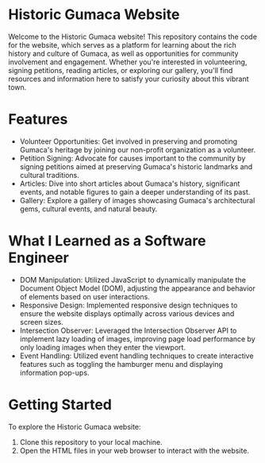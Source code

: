 # Historic Gumaca Website
Welcome to the Historic Gumaca website! This repository contains the code for the website, which serves as a platform for learning about the rich history and culture of Gumaca, as well as opportunities for community involvement and engagement. Whether you're interested in volunteering, signing petitions, reading articles, or exploring our gallery, you'll find resources and information here to satisfy your curiosity about this vibrant town.

# Features
- Volunteer Opportunities: Get involved in preserving and promoting Gumaca's heritage by joining our non-profit organization as a volunteer.
- Petition Signing: Advocate for causes important to the community by signing petitions aimed at preserving Gumaca's historic landmarks and cultural traditions.
- Articles: Dive into short articles about Gumaca's history, significant events, and notable figures to gain a deeper understanding of its past.
- Gallery: Explore a gallery of images showcasing Gumaca's architectural gems, cultural events, and natural beauty.

# What I Learned as a Software Engineer
- DOM Manipulation: Utilized JavaScript to dynamically manipulate the Document Object Model (DOM), adjusting the appearance and behavior of elements based on user interactions.
- Responsive Design: Implemented responsive design techniques to ensure the website displays optimally across various devices and screen sizes.
- Intersection Observer: Leveraged the Intersection Observer API to implement lazy loading of images, improving page load performance by only loading images when they enter the viewport.
- Event Handling: Utilized event handling techniques to create interactive features such as toggling the hamburger menu and displaying information pop-ups.

# Getting Started
To explore the Historic Gumaca website:
1. Clone this repository to your local machine.
2. Open the HTML files in your web browser to interact with the website.
